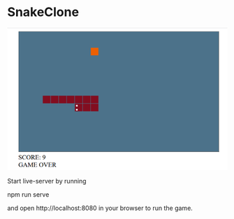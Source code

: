 # SnakeClone

![Snake Clone Screenshot](https://github.com/ursteiner/SnakeClone/blob/main/screenshot.png)

Start live-server by running

npm run serve 

and open http://localhost:8080 in your browser to run the game.